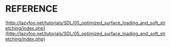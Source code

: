 # REFERENCE

[http://lazyfoo.net/tutorials/SDL/05_optimized_surface_loading_and_soft_stretching/index.php](http://lazyfoo.net/tutorials/SDL/05_optimized_surface_loading_and_soft_stretching/index.php)

